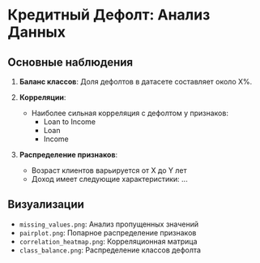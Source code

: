 # Кредитный Дефолт: Анализ Данных

## Основные наблюдения

1. **Баланс классов**: Доля дефолтов в датасете составляет около X%.

2. **Корреляции**:
   - Наиболее сильная корреляция с дефолтом у признаков:
     * Loan to Income
     * Loan
     * Income

3. **Распределение признаков**:
   - Возраст клиентов варьируется от X до Y лет
   - Доход имеет следующие характеристики: ...

## Визуализации

- `missing_values.png`: Анализ пропущенных значений
- `pairplot.png`: Попарное распределение признаков
- `correlation_heatmap.png`: Корреляционная матрица
- `class_balance.png`: Распределение классов дефолта